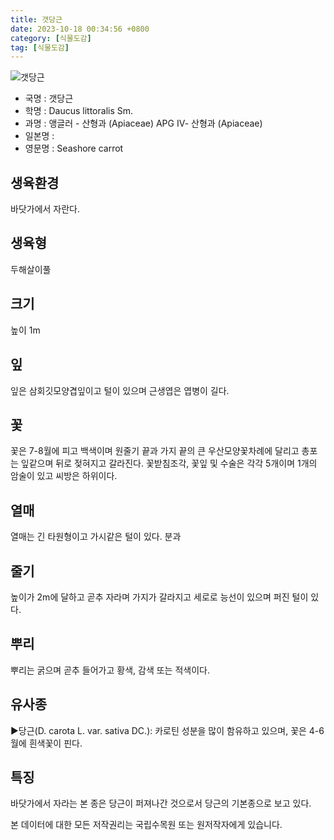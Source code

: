 ```yaml
---
title: 갯당근
date: 2023-10-18 00:34:56 +0800
category: [식물도감]
tag: [식물도감]
---
```




![갯당근](/fileUpload/plants/basic/Umbelliferae/Daucus/19675/19675_1_th2.jpg)
- 국명 : 갯당근
- 학명 : Daucus littoralis Sm.
- 과명 : 앵글러 - 산형과 (Apiaceae) APG Ⅳ- 산형과 (Apiaceae)
- 일본명 : 
- 영문명 : Seashore carrot


## 생육환경
바닷가에서 자란다.
## 생육형
두해살이풀
## 크기
높이 1m
## 잎
잎은 삼회깃모양겹잎이고 털이 있으며 근생엽은 엽병이 길다.
## 꽃
꽃은 7-8월에 피고 백색이며 원줄기 끝과 가지 끝의 큰 우산모양꽃차례에 달리고 총포는 잎같으며 뒤로 젖혀지고 갈라진다. 꽃받침조각, 꽃잎 및 수술은 각각 5개이며 1개의 암술이 있고 씨방은 하위이다.
## 열매
열매는 긴 타원형이고 가시같은 털이 있다. 분과
## 줄기
높이가 2m에 달하고 곧추 자라며 가지가 갈라지고 세로로 능선이 있으며 퍼진 털이 있다.
## 뿌리
뿌리는 굵으며 곧추 들어가고 황색, 감색 또는 적색이다.
## 유사종
▶당근(D. carota L. var. sativa DC.): 카로틴 성분을 많이 함유하고 있으며, 꽃은 4-6월에 흰색꽃이 핀다.
## 특징
바닷가에서 자라는 본 종은 당근이 퍼져나간 것으로서 당근의 기본종으로 보고 있다.






본 데이터에 대한 모든 저작권리는 국립수목원 또는 원저작자에게 있습니다.
